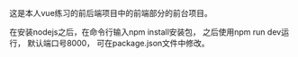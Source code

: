 这是本人vue练习的前后端项目中的前端部分的前台项目。

在安装nodejs之后，在命令行输入npm install安装包，
之后使用npm run dev运行，
默认端口号8000，
可在package.json文件中修改。
